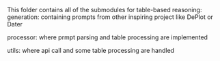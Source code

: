 This folder contains all of the submodules for table-based reasoning:
generation: containing prompts from other inspiring project like DePlot or Dater

processor: where prmpt parsing and table processing are implemented

utils: where api call and some table processing are handled